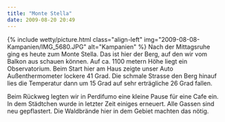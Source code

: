 ```yaml
---
title: "Monte Stella"
date: 2009-08-20 20:49
---
```

{% include wetty/picture.html class="align-left" img="2009-08-08-Kampanien/IMG_5680.JPG" alt="Kampanien" %}
Nach der Mittagsruhe ging es heute zum Monte Stella. Das ist hier der Berg, auf den wir vom Balkon aus schauen können. Auf ca. 1100 metern Höhe liegt ein Observatorium. Beim Start hier am Haus zeigte unser Auto Außenthermometer lockere 41 Grad. Die schmale Strasse den Berg hinauf lies die Temperatur dann um 15 Grad auf sehr erträgliche 26 Grad fallen.

Beim Rückweg legten wir in Perdifumo eine kleine Pause für eine Cafe ein. In dem Städtchen wurde in letzter Zeit einiges erneuert. Alle Gassen sind neu gepflastert. Die Waldbrände hier in dem Gebiet machten das nötig.